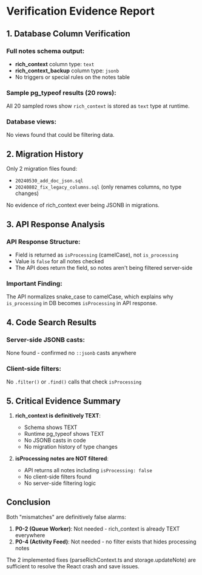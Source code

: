 # Verification Evidence Report

## 1. Database Column Verification

### Full notes schema output:
- **rich_context** column type: `text`
- **rich_context_backup** column type: `jsonb` 
- No triggers or special rules on the notes table

### Sample pg_typeof results (20 rows):
All 20 sampled rows show `rich_context` is stored as `text` type at runtime.

### Database views:
No views found that could be filtering data.

## 2. Migration History

Only 2 migration files found:
- `20240530_add_doc_json.sql`
- `20240802_fix_legacy_columns.sql` (only renames columns, no type changes)

No evidence of rich_context ever being JSONB in migrations.

## 3. API Response Analysis

### API Response Structure:
- Field is returned as `isProcessing` (camelCase), not `is_processing`
- Value is `false` for all notes checked
- The API does return the field, so notes aren't being filtered server-side

### Important Finding:
The API normalizes snake_case to camelCase, which explains why `is_processing` in DB becomes `isProcessing` in API response.

## 4. Code Search Results

### Server-side JSONB casts:
None found - confirmed no `::jsonb` casts anywhere

### Client-side filters:
No `.filter()` or `.find()` calls that check `isProcessing`

## 5. Critical Evidence Summary

1. **rich_context is definitively TEXT**:
   - Schema shows TEXT
   - Runtime pg_typeof shows TEXT
   - No JSONB casts in code
   - No migration history of type changes

2. **isProcessing notes are NOT filtered**:
   - API returns all notes including `isProcessing: false`
   - No client-side filters found
   - No server-side filtering logic

## Conclusion

Both "mismatches" are definitively false alarms:

1. **P0-2 (Queue Worker)**: Not needed - rich_context is already TEXT everywhere
2. **P0-4 (Activity Feed)**: Not needed - no filter exists that hides processing notes

The 2 implemented fixes (parseRichContext.ts and storage.updateNote) are sufficient to resolve the React crash and save issues.